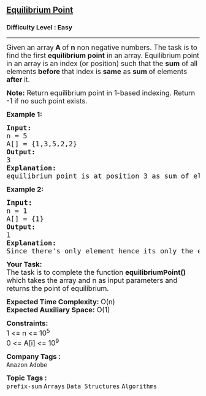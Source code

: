 <h2><a href="https://www.geeksforgeeks.org/problems/equilibrium-point-1587115620/1?page=1&category=Arrays&difficulty=Easy&sortBy=submissions">Equilibrium Point</a></h2><h3>Difficulty Level : Easy</h3><hr><div class="problems_problem_content__Xm_eO"><p><span style="font-size: 18px;">Given an array<strong> A </strong>of <strong>n</strong> non negative numbers. The task is to find the first <strong>equilibrium point</strong> in an array. Equilibrium point in an array is an index (or position) such that the <strong>sum</strong> of all elements <strong>before </strong>that index is <strong>same</strong> as <strong>sum </strong>of elements <strong>after </strong>it.</span></p>
<p><strong><span style="font-size: 18px;">Note:</span></strong><span style="font-size: 18px;"> Return e</span><span style="font-size: 18px;">quilibrium point in 1-based indexing.</span><span style="font-size: 18px;">&nbsp;Return -1 if no such point exists.&nbsp;</span></p>
<p><span style="font-size: 18px;"><strong>Example 1:</strong></span></p>
<pre><span style="font-size: 18px;"><strong>Input: 
</strong>n = 5 
A[] = {1,3,5,2,2} 
<strong>Output: <br></strong>3<strong> 
Explanation: </strong> 
equilibrium point is at position 3 as sum of elements before it (1+3) = sum of elements after it (2+2).<strong> </strong></span>
</pre>
<p><span style="font-size: 18px;"><strong>Example 2:</strong></span></p>
<pre><span style="font-size: 14pt;"><strong>Input:
</strong></span><span style="font-size: 18px;">n = 1
A[] = {1}
<strong>Output: <br></strong>1<strong>
Explanation:
</strong>Since there's only element hence its only the equilibrium point.</span></pre>
<p><span style="font-size: 18px;"><strong>Your&nbsp;Task:</strong><br>The task is to complete the function <strong>equilibriumPoint()</strong> which takes the array and n as input parameters and returns the point of equilibrium.&nbsp;</span></p>
<p><span style="font-size: 18px;"><strong>Expected Time Complexity: </strong>O(n)<br><strong>Expected Auxiliary Space:</strong> O(1)</span></p>
<p><span style="font-size: 18px;"><strong>Constraints:</strong><br>1 &lt;= n&nbsp;&lt;= 10<sup>5</sup><br>0 &lt;= A[i] &lt;= 10<sup>9</sup></span></p></div><p><span style=font-size:18px><strong>Company Tags : </strong><br><code>Amazon</code>&nbsp;<code>Adobe</code>&nbsp;<br><p><span style=font-size:18px><strong>Topic Tags : </strong><br><code>prefix-sum</code>&nbsp;<code>Arrays</code>&nbsp;<code>Data Structures</code>&nbsp;<code>Algorithms</code>&nbsp;